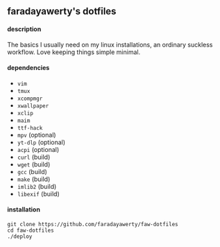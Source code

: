 
## faradayawerty's dotfiles

#### description
The basics I usually need on my linux installations, an ordinary suckless workflow. Love keeping things simple minimal.

#### dependencies
* `vim`
* `tmux`
* `xcompmgr`
* `xwallpaper`
* `xclip`
* `maim`
* `ttf-hack`
* `mpv` (optional)
* `yt-dlp` (optional)
* `acpi` (optional)
* `curl` (build)
* `wget` (build)
* `gcc` (build)
* `make` (build)
* `imlib2` (build)
* `libexif` (build)

#### installation
```
git clone https://github.com/faradayawerty/faw-dotfiles
cd faw-dotfiles
./deploy
```

